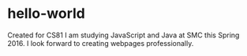 # hello-world
Created for CS81
I am studying JavaScript and Java at SMC this Spring 2016. I look forward to creating webpages professionally.
